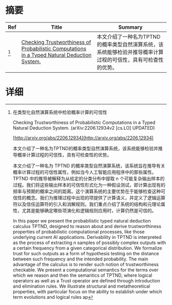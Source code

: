 # 摘要

| Ref | Title | Summary |
| --- | --- | --- |
| [^1] | [Checking Trustworthiness of Probabilistic Computations in a Typed Natural Deduction System.](http://arxiv.org/abs/2206.12934) | 本文介绍了一种名为TPTND的概率类型自然演算系统，该系统能够检验并推导概率计算过程的可信性，具有可检查性的优势。 |

# 详细

[^1]: 在类型化自然演算系统中检验概率计算的可信性

    Checking Trustworthiness of Probabilistic Computations in a Typed Natural Deduction System. (arXiv:2206.12934v2 [cs.LO] UPDATED)

    [http://arxiv.org/abs/2206.12934](http://arxiv.org/abs/2206.12934)

    本文介绍了一种名为TPTND的概率类型自然演算系统，该系统能够检验并推导概率计算过程的可信性，具有可检查性的优势。

    

    本文介绍了一种名为 TPTND 的概率类型自然演算系统，该系统旨在推导有关概率计算过程的可信性属性，例如当今人工智能应用程序中的那些属性。TPTND 中的推导被解释为从给定的分类分布中提取 n 个可能复杂输出样本的过程。我们将这些输出样本的可信性形式化为一种假设测试，即计算出现有的频率与预期的概率之间的距离。这个演算系统的主要优势在于能够检查这种可信性的概念。我们为推理过程中出现的项提供了计算语义，并定义了逻辑运算符以及信任运算符的引入和消解规则。我们重点介绍了系统的结构和元理论属性，尤其是能够确定哪些项演化和逻辑规则应用时，计算仍然是可信的。

    In this paper we present the probabilistic typed natural deduction calculus TPTND, designed to reason about and derive trustworthiness properties of probabilistic computational processes, like those underlying current AI applications. Derivability in TPTND is interpreted as the process of extracting $n$ samples of possibly complex outputs with a certain frequency from a given categorical distribution. We formalize trust for such outputs as a form of hypothesis testing on the distance between such frequency and the intended probability. The main advantage of the calculus is to render such notion of trustworthiness checkable. We present a computational semantics for the terms over which we reason and then the semantics of TPTND, where logical operators as well as a Trust operator are defined through introduction and elimination rules. We illustrate structural and metatheoretical properties, with particular focus on the ability to establish under which term evolutions and logical rules ap
    

